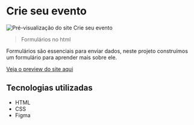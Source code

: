 # Crie seu evento

<img src=".github/preview-crie-seu-evento.jpg" alt="Pré-visualização do site Crie seu evento" />

> Formulários no html

Formulários são essenciais para enviar dados, neste projeto construímos um formulário para aprender mais sobre ele.

[Veja o preview do site aqui](https://ericodesenvolvedor.github.io/crie-seu-evento/)

##  Tecnologias utilizadas

- HTML
- CSS
- Figma